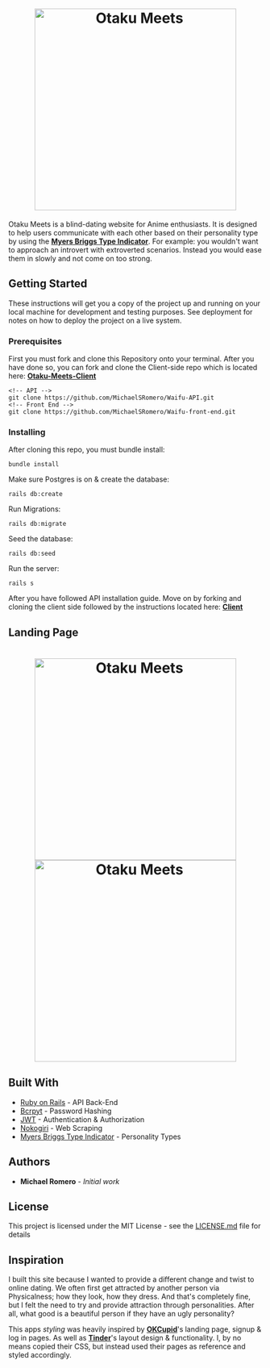 <h1 align="center">
  <a href="https://github.com/MichaelSRomero/Waifu-front-end"><img src="https://github.com/MichaelSRomero/Waifu-front-end/blob/master/src/images/luvdiscLogo-font.png" alt="Otaku Meets" width="400"></a>
  <br>
</h1>

Otaku Meets is a blind-dating website for Anime enthusiasts. It is designed to help users communicate with each other based on their personality type by using the [**Myers Briggs Type Indicator**](https://www.myersbriggs.org/my-mbti-personality-type/mbti-basics/home.htm?bhcp=1). For example: you wouldn't want to approach an introvert with extroverted scenarios. Instead you would ease them in slowly and not come on too strong.

## Getting Started

These instructions will get you a copy of the project up and running on your local machine for development and testing purposes. See deployment for notes on how to deploy the project on a live system.

### Prerequisites

First you must fork and clone this Repository onto your terminal. After you have done so, you can fork and clone the Client-side repo which is located here: [**Otaku-Meets-Client**](https://github.com/MichaelSRomero/Waifu-front-end)

```
<!-- API -->
git clone https://github.com/MichaelSRomero/Waifu-API.git
<!-- Front End -->
git clone https://github.com/MichaelSRomero/Waifu-front-end.git
```

### Installing

After cloning this repo, you must bundle install:

```
bundle install
```

Make sure Postgres is on & create the database:

```
rails db:create
```

Run Migrations:

```
rails db:migrate
```

Seed the database:

```
rails db:seed
```

Run the server:

```
rails s
```

After you have followed API installation guide. Move on by forking and cloning the client side followed by the instructions located here: [**Client**](https://github.com/MichaelSRomero/Waifu-front-end)

## Landing Page
<h1 align="center">
  <img src="https://github.com/MichaelSRomero/Waifu-front-end/blob/master/src/images/om-screenshot.png" alt="Otaku Meets" width="400">
  <img src="https://media.giphy.com/media/69BZCyph1rYvN5PADn/giphy.gif" alt="Otaku Meets" width="400" style="display: inline-block;">
  <br>
</h1>

## Built With

* [Ruby on Rails](https://rubyonrails.org/) - API Back-End
* [Bcrpyt](https://rubygems.org/gems/bcrypt/versions/3.1.12) - Password Hashing
* [JWT](https://github.com/jwt/ruby-jwt) - Authentication & Authorization
* [Nokogiri](https://nokogiri.org/) - Web Scraping
* [Myers Briggs Type Indicator](https://www.myersbriggs.org/my-mbti-personality-type/mbti-basics/home.htm?bhcp=1) - Personality Types


## Authors

* **Michael Romero** - *Initial work*

## License

This project is licensed under the MIT License - see the [LICENSE.md](LICENSE.md) file for details

## Inspiration

I built this site because I wanted to provide a different change and twist to online dating. We often first get attracted by another person via Physicalness; how they look, how they dress. And that's completely fine, but I felt the need to try and provide attraction through personalities. After all, what good is a beautiful person if they have an ugly personality?

This apps *styling* was heavily inspired by [**OKCupid**](https://www.okcupid.com/)'s landing page, signup & log in pages. As well as [**Tinder**](https://tinder.com/)'s layout design & functionality. I, by no means copied their CSS, but instead used their pages as reference and styled accordingly.
